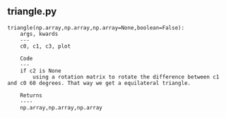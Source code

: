 ## triangle.py
    triangle(np.array,np.array,np.array=None,boolean=False):
        args, kwards
        ---
        c0, c1, c3, plot

        Code
        ---
        if c2 is None
            using a rotation matrix to rotate the difference between c1 and c0 60 degrees. That way we get a equilateral triangle.
            
        Returns
        ----
        np.array,np.array,np.array
